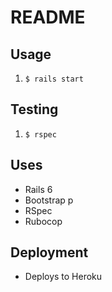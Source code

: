 # README

## Usage

1. `$ rails start`

## Testing

1. `$ rspec`

## Uses

- Rails 6
- Bootstrap p
- RSpec
- Rubocop

## Deployment

- Deploys to Heroku

